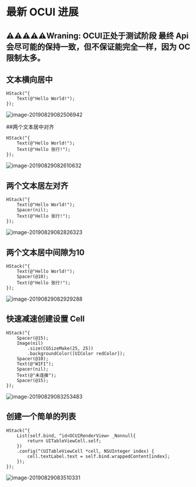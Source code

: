 # 最新 OCUI 进展

## ⚠️⚠️⚠️⚠️⚠️Wraning: OCUI正处于测试阶段 最终 Api会尽可能的保持一致，但不保证能完全一样，因为 OC 限制太多。

## 文本横向居中

```objc
HStack(^{
    Text(@"Hello World!");
});
```

![image-20190829082506942](images/image-20190829082506942.png)

##两个文本居中对齐

```objc
HStack(^{
    Text(@"Hello World!");
    Text(@"Hello 张行!");
});
```

![image-20190829082610632](images/image-20190829082610632.png)

## 两个文本居左对齐

```objc
HStack(^{
    Text(@"Hello World!");
    Spacer(nil);
    Text(@"Hello 张行!");
});
```

![image-20190829082826323](images/image-20190829082826323.png)

## 两个文本居中间隙为10

```objc
HStack(^{
    Text(@"Hello World!");
    Spacer(@10);
    Text(@"Hello 张行!");
});
```

![image-20190829082929288](images/image-20190829082929288.png)

## 快速减速创建设置 Cell

```objc
HStack(^{
    Spacer(@15);
    Image(nil)
        .size(CGSizeMake(25, 25))
        .backgroundColor([UIColor redColor]);
    Spacer(@10);
    Text(@"WIFI");
    Spacer(nil);
    Text(@"未连接");
    Spacer(@15);
});
```

![image-20190829083253483](images/image-20190829083253483.png)

## 创建一个简单的列表

```objc
HStack(^{
    List(self.bind, ^id<OCUIRenderView> _Nonnull{
        return UITableViewCell.self;
    })
    .config(^(UITableViewCell *cell, NSUInteger index) {
        cell.textLabel.text = self.bind.wrappedContent[index];
    });
});
```

![image-20190829083510331](images/image-20190829083510331.png)


